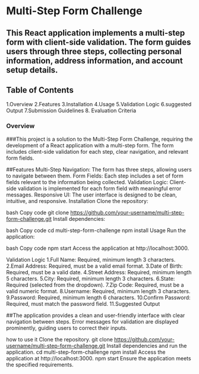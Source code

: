 


# Multi-Step Form Challenge
 
 
## This React application implements a multi-step form with client-side validation. The form guides users through three steps, collecting personal information, address information, and account setup details.

## Table of Contents
1.Overview
2.Features
3.Installation
4.Usage
5.Validation Logic
6.suggested Output
7.Submission Guidelines
8. Evaluation Criteria

### Overview
###This project is a solution to the Multi-Step Form Challenge, requiring the development of a React application with a multi-step form. The form includes client-side validation for each step, clear navigation, and relevant form fields.

##Features
Multi-Step Navigation: The form has three steps, allowing users to navigate between them.
Form Fields: Each step includes a set of form fields relevant to the information being collected.
Validation Logic: Client-side validation is implemented for each form field with meaningful error messages.
Responsive UI: The user interface is designed to be clean, intuitive, and responsive.
Installation
Clone the repository:

bash
Copy code
git clone https://github.com/your-username/multi-step-form-challenge.git
Install dependencies:

bash
Copy code
cd multi-step-form-challenge
npm install
Usage
Run the application:

bash
Copy code
npm start
Access the application at http://localhost:3000.

Validation Logic
1.Full Name: Required, minimum length 3 characters.
2.Email Address: Required, must be a valid email format.
3.Date of Birth: Required, must be a valid date.
4.Street Address: Required, minimum length 5 characters.
5.City: Required, minimum length 3 characters.
6.State: Required (selected from the dropdown).
7.Zip Code: Required, must be a valid numeric format.
8.Username: Required, minimum length 3 characters.
9.Password: Required, minimum length 6 characters.
10.Confirm Password: Required, must match the password field.
11.Suggested Output

##The application provides a clean and user-friendly interface with clear navigation between steps. Error messages for validation are displayed prominently, guiding users to correct their inputs.

how to use it 
Clone the repository.
git clone https://github.com/your-username/multi-step-form-challenge.git
Install dependencies and run the application.
cd multi-step-form-challenge
npm install
Access the application at http://localhost:3000.
npm start 
Ensure the application meets the specified requirements.

